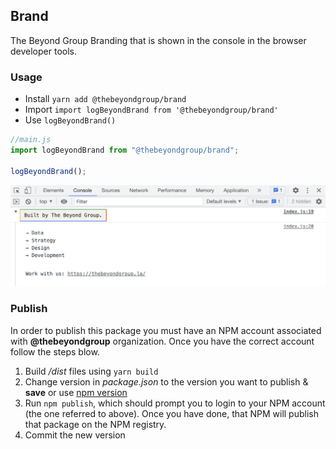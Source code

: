 ## Brand

The Beyond Group Branding that is shown in the console in the browser developer tools.

### Usage

- Install `yarn add @thebeyondgroup/brand`
- Import `import logBeyondBrand from '@thebeyondgroup/brand'`
- Use `logBeyondBrand()`

```javascript
//main.js
import logBeyondBrand from "@thebeyondgroup/brand";

logBeyondBrand();
```

![Screenshot](./assets/BeyondBrandScreenshot.png)

### Publish

In order to publish this package you must have an NPM account associated with **@thebeyondgroup** organization. Once you have the correct account follow the steps blow.

1.  Build _/dist_ files using `yarn build`
2.  Change version in _package.json_ to the version you want to publish & **save** or use [npm version](https://docs.npmjs.com/cli/v8/commands/npm-version)
3.  Run `npm publish`, which should prompt you to login to your NPM account (the one referred to above). Once you have done, that NPM will publish that package on the NPM registry.
4.  Commit the new version
